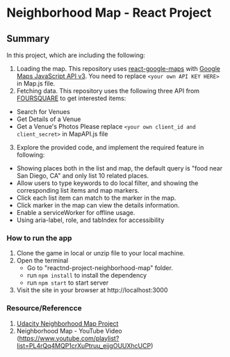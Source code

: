 # Neighborhood Map - React Project

## Summary
In this project, which are including the following:
1. Loading the map. This repository uses [react-google-maps](https://tomchentw.github.io/react-google-maps/) with [Google Maps JavaScript API v3](https://developers.google.com/maps/documentation/javascript/). You need to replace `<your own API KEY HERE>` in Map.js file.
2. Fetching data. This repository uses the following three API from [FOURSQUARE](https://developer.foursquare.com/) to get interested items:
  - Search for Venues
  - Get Details of a Venue
  - Get a Venue's Photos
  Please replace `<your own client_id and client_secret>` in MapAPI.js file
3. Explore the provided code, and implement the required feature in following:
  - Showing places both in the list and map, the default query is "food near San Diego, CA" and only list 10 related places.
  - Allow users to type keywords to do local filter, and showing the corresponding list items and map markers.
  - Click each list item can match to the marker in the map.
  - Click marker in the map can view the details information.
  - Enable a serviceWorker for offline usage.
  - Using aria-label, role, and tabIndex for accessibility

### How to run the app
1. Clone the game in local or unzip file to your local machine.
2. Open the terminal
   - Go to "reactnd-project-neighborhood-map" folder.
   - run `npm install` to install the dependency
   - run `npm start` to start server
4. Visit the site in your browser at http://localhost:3000

### Resource/Referencce
1. [Udacity Neighborhood Map Project](https://www.google.com/url?q=http%3A%2F%2Ftiny.cc%2FNeighborhoodMapProject&sa=D&sntz=1&usg=AFQjCNEtiQETpKmU4YdDfYPMBCq7E44Avw)
2. Neighborhood Map - YouTube Video (https://www.youtube.com/playlist?list=PL4rQq4MQP1crXuPtruu_eijgOUUXhcUCP)
